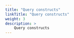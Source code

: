 ```yaml
---
title: "Query constructs"
linkTitle: "Query constructs"
weight: 3
description: >
    Query constructs
---
```


